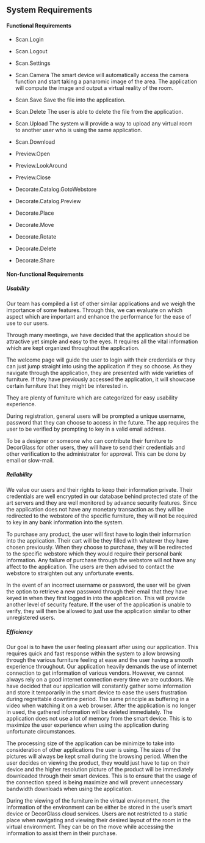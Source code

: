 
## System Requirements

#### Functional Requirements
* Scan.Login
* Scan.Logout
* Scan.Settings
* Scan.Camera               The smart device will automatically access the camera function and start taking a panaromic image of the area. The application will compute the image and output a virtual reality of the room.
* Scan.Save                 Save the file into the application.
* Scan.Delete               The user is able to delete the file from the application.
* Scan.Upload               The system will provide a way to upload any virtual room to another user who is using the same application.
* Scan.Download

* Preview.Open
* Preview.LookAround
* Preview.Close

* Decorate.Catalog.GotoWebstore
* Decorate.Catalog.Preview
* Decorate.Place
* Decorate.Move
* Decorate.Rotate
* Decorate.Delete
* Decorate.Share






#### Non-functional Requirements

##### Usability

Our team has compiled a list of other similar applications and we weigh the importance of some features. Through this, we can evaluate on which aspect which are important and enhance the performance for the ease of use to our users.

Through many meetings, we have decided that the application should be attractive yet simple and easy to the eyes. It requires all the vital information which are kept organized throughout the application. 

The welcome page will guide the user to login with their credentials or they can just jump straight into using the application if they so choose. As they navigate through the application, they are presented with wide varieties of furniture. If they have previously accessed the application, it will showcase certain furniture that they might be interested in.

They are plenty of furniture which are categorized for easy usability experience. 

During registration,  general users will be prompted a unique username, password that they can choose to access in the future. The app requires the user to be verified by prompting to key in a valid email address. 

To be a designer or someone who can contribute their furniture to DecorGlass for other users, they will have to send their credentials and other verification to the administrator for approval. This can be done by email or slow-mail.


##### Reliability

We value our users and their rights to keep their information private. Their credentials are well encrypted in our database behind protected state of the art servers and they are well monitored by advance security features. Since the application does not have any monetary transaction as they will be redirected to the webstore of the specific furniture, they will not be required to key in any bank information into the system.

To purchase any product, the user will first have to login their information into the application. Their cart will be they filled with whatever they have chosen previously. When they choose to purchase, they will be redirected to the specific webstore which they would require their personal bank information. Any failure of purchase through the webstore will not have any affect to the application. The users are then advised to contact the webstore to straighten out any unfortunate events.

In the event of an incorrect username or password, the user will be given the option to retrieve a new password through their email that they have keyed in when they first logged in into the application. This will provide another level of security feature. If the user of the application is unable to verify, they will then be allowed to just use the application similar to other unregistered users.


##### Efficiency

Our goal is to have the user feeling pleasant after using our application. This requires quick and fast response within the system to allow browsing through the various furniture feeling at ease and the user having a smooth experience throughout. Our application heavily demands the use of internet connection to get information of various vendors. However, we cannot always rely on a good internet connection every time we are outdoors. We have decided that our application will constantly gather some information and store it temporarily in the smart device to ease the users frustration during regrettable downtime period. The same principle as buffering in a video when watching it on a web browser. After the application is no longer in used, the gathered information will be deleted immediately. The application does not use a lot of memory from the smart device. This is to maximize the user experience when using the application during unfortunate circumstances. 

The processing size of the application can be minimize to take into consideration of other applications the user is using. The sizes of the pictures will always be kept small during the browsing period. When the user decides on viewing the product, they would just have to tap on their device and the higher resolution picture of the product will be immediately downloaded through their smart devices. This is to ensure that the usage of  the connection speed is being maximize and will prevent unnecessary bandwidth downloads when using the application.

During the viewing of the furniture in the virtual environment, the information of the environment can be either be stored in the user’s smart device or DecorGlass cloud services. Users are not restricted to a static place when navigating and viewing their desired layout of the room in the virtual environment. They can be on the move while accessing the information to assist them in their purchase. 
